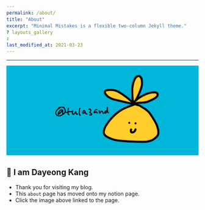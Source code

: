 ```yaml
---
permalink: /about/
title: "About"
excerpt: "Minimal Mistakes is a flexible two-column Jekyll theme."
? layouts_gallery
:
last_modified_at: 2021-03-23
---
```


---

[![about_header.png](https://github.com/tula3and/tula3and.github.io/blob/master/assets/images/about_header.png?raw=true)](https://www.notion.so/tula3and-f623816660834072bd8bc1a7a17ad515)

## 👋 I am Dayeong Kang

- Thank you for visiting my blog.
- This `about` page has moved onto my notion page.
- Click the image above linked to the page.


